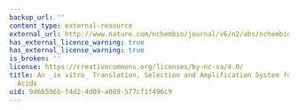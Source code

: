 ```yaml
---
backup_url: ''
content_type: external-resource
external_url: http://www.nature.com/nchembio/journal/v6/n2/abs/nchembio.280.html
has_external_licence_warning: true
has_external_license_warning: true
is_broken: ''
license: https://creativecommons.org/licenses/by-nc-sa/4.0/
title: An _in vitro_ Translation, Selection and Amplification System for Peptide Nucleic
  Acids
uid: 9d6b596b-f4d2-4d09-a089-577cf1f496c9
---
```

